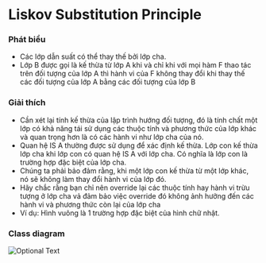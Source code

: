 # Liskov Substitution Principle
### Phát biểu
- Các lớp dẫn suất có thể thay thế bởi lớp cha.
- Lớp B được gọi là kế thừa từ lớp A khi và chỉ khi với mọi hàm F thao tác trên đối tượng của lớp A
thì hành vi của F không thay đổi khi thay thế các đối tượng của lớp A bằng các đối tượng của lớp B
### Giải thích
- Cần xét lại tính kế thừa của lập trình hướng đối tượng, đó là tính chất một lớp có khả năng tái sử dụng các thuộc tính
và phương thức của lớp khác và quan trọng hơn là có các hành vi như lớp cha của nó.
- Quan hệ IS A thường được sử dụng để xác định kế thừa. Lớp con kế thừa lớp cha khi lớp con có quan hệ IS A với lớp cha.
Có nghĩa là lớp con là trường hợp đặc biệt của lớp cha.
- Chúng ta phải bảo đảm rằng, khi một lớp con kế thừa từ một lớp khác, nó sẽ không làm thay đổi hành vi của lớp đó.
- Hãy chắc rằng bạn chỉ nên override lại các thuộc tính hay hành vi trừu tượng ở lớp cha
vả đảm bảo việc override đó không ảnh hưởng đến các hành vi và phương thức còn lại của lớp cha 
- Ví dụ: Hình vuông là 1 trường hợp đặc biệt của hình chữ nhật.
### Class diagram
![Optional Text](../open-closed-principle/OPR.png)